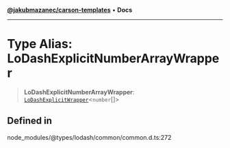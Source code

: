 [**@jakubmazanec/carson-templates**](../../../README.md) • **Docs**

---

# Type Alias: LoDashExplicitNumberArrayWrapper

> **LoDashExplicitNumberArrayWrapper**:
> [`LoDashExplicitWrapper`](../interfaces/LoDashExplicitWrapper.md)\<`number`[]\>

## Defined in

node_modules/@types/lodash/common/common.d.ts:272
